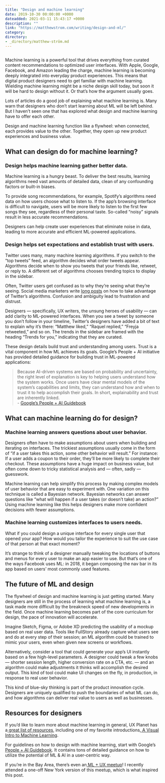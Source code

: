 ```yaml
---
title: "Design and machine learning"
date: 2019-10-30 00:00:00 +0000
dateadded: 2021-03-11 15:43:17 +0000
description: ""
link: "https://matthewstrom.com/writing/design-and-ml/"
category:
directory:
- _directory/matthew-ström.md
---
```

<figure data-type="image"><img src="https://matthewstrom.com/images/design-ml-1.jpg" alt=""></figure>
<p>Machine learning is a powerful tool that drives everything from curated content recommendations to optimized user interfaces. With Apple, Google, Facebook, and Amazon leading the charge, machine learning is becoming deeply integrated into everyday product experiences. This means that digital product designers need to get familiar with machine learning. Wielding machine learning might be a niche design skill today, but soon it will be hard to design without it. Or that’s how the argument usually goes.</p>
<p>Lots of articles do a good job of explaining what machine learning is. Many warn that designers who don’t start learning about ML will be left behind. But I haven’t seen one that has explored what design and machine learning have to offer each other.</p>
<p>Design and machine learning function like a flywheel: when connected, each provides value to the other. Together, they open up new product experiences and business value.</p>
<h2 id="what-can-design-do-for-machine-learning%3F">What can design do for machine learning?</h2>
<h3 id="design-helps-machine-learning-gather-better-data.">Design helps machine learning gather better data.</h3>
<p>Machine learning is a hungry beast. To deliver the best results, learning algorithms need vast amounts of detailed data, clean of any confounding factors or built-in biases.</p>
<p>To provide song recommendations, for example, Spotify’s algorithms need data on how users choose what to listen to. If the app’s browsing interface is difficult to navigate, users will be more likely to listen to the first few songs they see, regardless of their personal taste. So-called “noisy” signals result in less accurate recommendations.</p>
<p>Designers can help create user experiences that eliminate noise in data, leading to more accurate and efficient ML-powered applications.</p>
<h3 id="design-helps-set-expectations-and-establish-trust-with-users.">Design helps set expectations and establish trust with users.</h3>
<p>Twitter uses many, many machine learning algorithms. If you switch to the “top tweets” feed, an algorithm decides what order tweets appear. Algorithms decide when to show you tweets that your friends like, retweet, or reply to. A different set of algorithms chooses trending topics to display in the sidebar.</p>
<p>Often, Twitter users get confused as to why they’re seeing what they’re seeing. Social media marketers write <a href="https://sproutsocial.com/insights/twitter-algorithm/" target="_blank" rel="noopener">long posts</a> on how to take advantage of Twitter’s algorithms. Confusion and ambiguity lead to frustration and distrust.</p>
<p>Designers — specifically, UX writers, the unsung heroes of usability — can add clarity to ML-powered interfaces. When you see a tweet by someone you don’t follow in your timeline, Twitter’s designers have added a bit of text to explain why it’s there: “Matthew liked,” “Raquel replied,” “Freyja retweeted,” and so on. The trends in the sidebar are framed with the heading “Trends for you,” indicating that they are curated.</p>
<p>These design details build trust and understanding among users. Trust is a vital component in how ML achieves its goals. Google’s People + AI initiative has provided detailed guidance for building trust in ML-powered applications:</p>
<blockquote>
<p>Because AI-driven systems are based on probability and uncertainty, the right level of explanation is key to helping users understand how the system works. Once users have clear mental models of the system’s capabilities and limits, they can understand how and when to trust it to help accomplish their goals. In short, explainability and trust are inherently linked.<br>
- <a href="https://pair.withgoogle.com/chapter/explainability-trust/" target="_blank" rel="noopener">Google’s People + AI Guidebook</a></p>
</blockquote>
<h2 id="what-can-machine-learning-do-for-design%3F">What can machine learning do for design?</h2>
<h3 id="machine-learning-answers-questions-about-user-behavior.">Machine learning answers questions about user behavior.</h3>
<p>Designers often have to make assumptions about users when building and iterating on interfaces. The trickiest assumptions usually come in the form of “if a user takes this action, some other behavior will result.” For instance: If a user adds a coupon to their order, they’ll be more likely to complete their checkout. These assumptions have a huge impact on business value, but often come down to tricky statistical analysis and — often, sadly — guesswork.</p>
<p>Machine learning can help simplify this process by making complex models of user behavior that are easy to experiment with. One variation on this technique is called a Bayesian network. Bayesian networks can answer questions like “what will happen if a user takes (or doesn’t take) an action?” Using machine learning like this helps designers make more confident decisions with fewer assumptions.</p>
<h3 id="machine-learning-customizes-interfaces-to-users-needs.">Machine learning customizes interfaces to users needs.</h3>
<p>What if you could design a unique interface for every single user that opened your app? How would you tailor the experience to suit the use case of that person at that exact moment?</p>
<p>It’s strange to think of a designer manually tweaking the locations of buttons and menus for every user to make an app easier to use. But that’s one of the ways Facebook uses ML: in 2018, it began composing the nav bar in its app based on users’ most commonly used features.</p>
<h2 id="the-future-of-ml-and-design">The future of ML and design</h2>
<p>The flywheel of design and machine learning is just getting started. Many designers are still in the process of learning what machine learning is, a task made more difficult by the breakneck speed of new developments in the field. Once machine learning becomes part of the core curriculum for design, the pace of innovation will accelerate.</p>
<p>Imagine Sketch, Figma, or Adobe XD predicting the usability of a mockup based on real user data. Tools like FullStory already capture what users see and do at every step of their session; an ML algorithm could be trained to mimic your users, even when given new screens or workflows.</p>
<p>Alternatively, consider a tool that could generate your app’s UI instantly based on a few high-level parameters. A designer could tweak a few knobs — shorter session length, higher conversion rate on a CTA, etc. — and an algorithm could make adjustments it thinks will accomplish the desired output. This kind of tool could make UI changes on the fly, in production, in response to real user behavior.</p>
<p>This kind of blue-sky thinking is part of the product innovation cycle. Designers are uniquely qualified to push the boundaries of what ML can do, and how algorithms can deliver real value to users as well as businesses.</p>
<h2 id="resources-for-designers">Resources for designers</h2>
<p>If you’d like to learn more about machine learning in general, UX Planet has a<a href="https://uxplanet.org/designer-friendly-resources-to-study-ai-and-machine-learning-1-6106e257faeb" target="_blank" rel="noopener"> great list of resources</a>, including one of my favorite introductions,<a href="http://www.r2d3.us/visual-intro-to-machine-learning-part-1/" target="_blank" rel="noopener"> A Visual Intro to Machine Learning</a>.</p>
<p>For guidelines on how to design with machine learning, start with Google’s<a href="https://pair.withgoogle.com/" target="_blank" rel="noopener"> People + AI Guidebook</a>. It contains tons of detailed guidance on how to utilize the potential of ML &amp; AI in a user-centric way.</p>
<p>If you’re in the Bay Area, there’s even an<a href="https://www.meetup.com/MLUXSF/" target="_blank" rel="noopener"> ML + UX meetup</a>! I recently attended a one-off New York version of this meetup, which is what inspired this post.</p>
